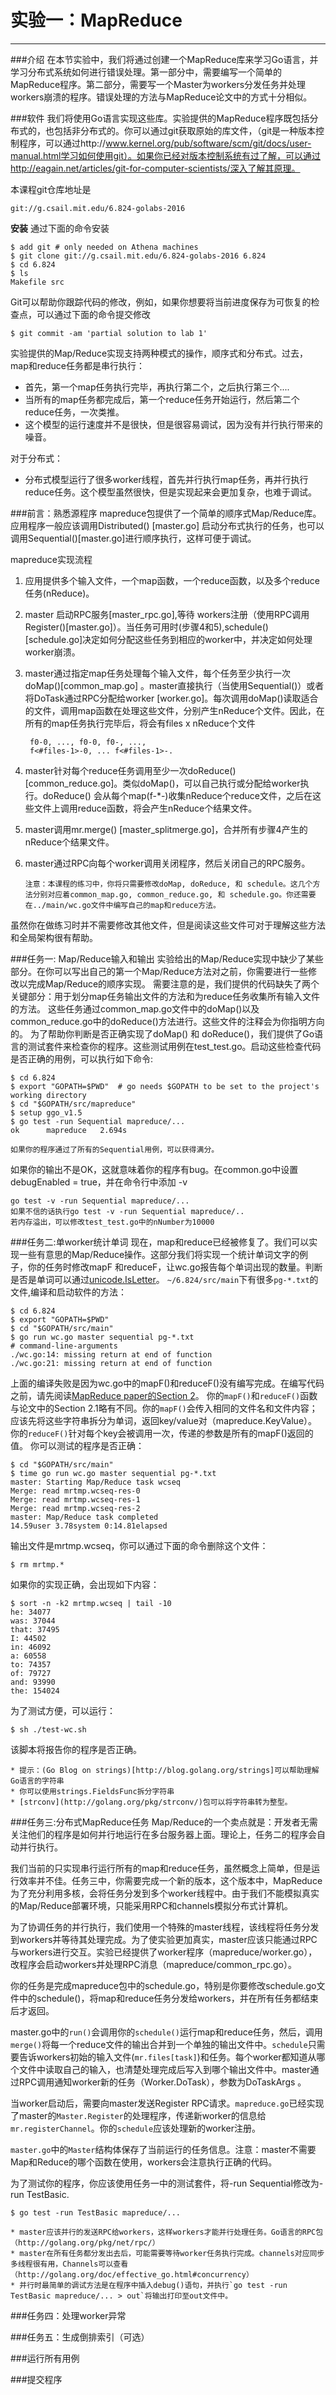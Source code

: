 # 实验一：MapReduce

---

###介绍
在本节实验中，我们将通过创建一个MapReduce库来学习Go语言，并学习分布式系统如何进行错误处理。第一部分中，需要编写一个简单的MapReduce程序。第二部分，需要写一个Master为workers分发任务并处理workers崩溃的程序。错误处理的方法与MapReduce论文中的方式十分相似。

###软件
我们将使用Go语言实现这些库。实验提供的MapReduce程序既包括分布式的，也包括非分布式的。你可以通过git获取原始的库文件，（git是一种版本控制程序，可以通过http://www.kernel.org/pub/software/scm/git/docs/user-manual.html学习如何使用git）。如果你已经对版本控制系统有过了解，可以通过http://eagain.net/articles/git-for-computer-scientists/深入了解其原理。

本课程git仓库地址是
        
    git://g.csail.mit.edu/6.824-golabs-2016

**安装**
通过下面的命令安装
```
$ add git # only needed on Athena machines
$ git clone git://g.csail.mit.edu/6.824-golabs-2016 6.824
$ cd 6.824
$ ls
Makefile src
```
Git可以帮助你跟踪代码的修改，例如，如果你想要将当前进度保存为可恢复的检查点，可以通过下面的命令提交修改
```
$ git commit -am 'partial solution to lab 1'
```
实验提供的Map/Reduce实现支持两种模式的操作，顺序式和分布式。过去，map和reduce任务都是串行执行：

* 首先，第一个map任务执行完毕，再执行第二个，之后执行第三个....
* 当所有的map任务都完成后，第一个reduce任务开始运行，然后第二个reduce任务，一次类推。
* 这个模型的运行速度并不是很快，但是很容易调试，因为没有并行执行带来的噪音。

对于分布式：
* 分布式模型运行了很多worker线程，首先并行执行map任务，再并行执行reduce任务。这个模型虽然很快，但是实现起来会更加复杂，也难于调试。
        
    

###前言：熟悉源程序
mapreduce包提供了一个简单的顺序式Map/Reduce库。应用程序一般应该调用Distributed() [master.go] 启动分布式执行的任务，也可以调用Sequential()[master.go]进行顺序执行，这样可便于调试。

mapreduce实现流程

1. 应用提供多个输入文件，一个map函数，一个reduce函数，以及多个reduce任务(nReduce)。
2. master 启动RPC服务[master_rpc.go],等待 workers注册（使用RPC调用Register()[master.go]）。当任务可用时(步骤4和5),schedule() [schedule.go]决定如何分配这些任务到相应的worker中，并决定如何处理worker崩溃。
3. master通过指定map任务处理每个输入文件，每个任务至少执行一次doMap()[common_map.go] 。master直接执行（当使用Sequential()）或者将DoTask通过RPC分配给worker [worker.go]。每次调用doMap()读取适合的文件，调用map函数在处理这些文件，分别产生nReduce个文件。因此，在所有的map任务执行完毕后，将会有files x nReduce个文件
    
        f0-0, ..., f0-0, f0-, ...,
        f<#files-1>-0, ... f<#files-1>-.
4.  master针对每个reduce任务调用至少一次doReduce() [common_reduce.go]。类似doMap()，可以自己执行或分配给worker执行。doReduce() 会从每个map(f-*-)收集nReduce个reduce文件，之后在这些文件上调用reduce函数，将会产生nReduce个结果文件。
5.  master调用mr.merge() [master_splitmerge.go]，合并所有步骤4产生的nReduce个结果文件。
6.  master通过RPC向每个worker调用关闭程序，然后关闭自己的RPC服务。
        
        注意：本课程的练习中，你将只需要修改doMap, doReduce, 和 schedule。这几个方法分别对应着common_map.go, common_reduce.go, 和 schedule.go。你还需要在../main/wc.go文件中编写自己的map和reduce方法。

虽然你在做练习时并不需要修改其他文件，但是阅读这些文件可对于理解这些方法和全局架构很有帮助。

###任务一: Map/Reduce输入和输出
实验给出的Map/Reduce实现中缺少了某些部分。在你可以写出自己的第一个Map/Reduce方法对之前，你需要进行一些修改以完成Map/Reduce的顺序实现。
需要注意的是，我们提供的代码缺失了两个关键部分：用于划分map任务输出文件的方法和为reduce任务收集所有输入文件的方法。
这些任务通过common_map.go文件中的doMap()以及common_reduce.go中的doReduce()方法进行。这些文件的注释会为你指明方向的。
为了帮助你判断是否正确实现了doMap() 和 doReduce()，我们提供了Go语言的测试套件来检查你的程序。这些测试用例在test_test.go。启动这些检查代码是否正确的用例，可以执行如下命令:
```
$ cd 6.824
$ export "GOPATH=$PWD"  # go needs $GOPATH to be set to the project's working directory
$ cd "$GOPATH/src/mapreduce"
$ setup ggo_v1.5
$ go test -run Sequential mapreduce/... 
ok  	mapreduce	2.694s
```

    如果你的程序通过了所有的Sequential用例，可以获得满分。
如果你的输出不是OK，这就意味着你的程序有bug。在common.go中设置debugEnabled = true，并在命令行中添加 -v
```
go test -v -run Sequential mapreduce/... 
如果不信的话执行go test -v -run Sequential mapreduce/..
若内存溢出，可以修改test_test.go中的nNumber为10000
```


###任务二:单worker统计单词
现在，map和reduce已经被修复了。我们可以实现一些有意思的Map/Reduce操作。这部分我们将实现一个统计单词文字的例子，你的任务时修改mapF 和reduceF，让wc.go报告每个单词出现的数量。判断是否是单词可以通过[unicode.IsLetter](http://golang.org/pkg/unicode/#IsLetter)。
`~/6.824/src/main`下有很多`pg-*.txt`的文件,编译和启动软件的方法：
```
$ cd 6.824
$ export "GOPATH=$PWD"
$ cd "$GOPATH/src/main"
$ go run wc.go master sequential pg-*.txt
# command-line-arguments
./wc.go:14: missing return at end of function
./wc.go:21: missing return at end of function
```
上面的编译失败是因为wc.go中的mapF()和reduceF()没有编写完成。在编写代码之前，请先阅读[MapReduce paper的Section 2](http://research.google.com/archive/mapreduce-osdi04.pdf)。
你的`mapF()`和`reduceF()`函数与论文中的Section 2.1略有不同。你的`mapF()`会传入相同的文件名和文件内容；应该先将这些字符串拆分为单词，返回key/value对（mapreduce.KeyValue）。你的`reduceF()`针对每个key会被调用一次，传递的参数是所有的mapF()返回的值。
你可以测试的程序是否正确：
```
$ cd "$GOPATH/src/main"
$ time go run wc.go master sequential pg-*.txt
master: Starting Map/Reduce task wcseq
Merge: read mrtmp.wcseq-res-0
Merge: read mrtmp.wcseq-res-1
Merge: read mrtmp.wcseq-res-2
master: Map/Reduce task completed
14.59user 3.78system 0:14.81elapsed
```
输出文件是mrtmp.wcseq，你可以通过下面的命令删除这个文件：
```
$ rm mrtmp.*
```
如果你的实现正确，会出现如下内容：
```
$ sort -n -k2 mrtmp.wcseq | tail -10
he: 34077
was: 37044
that: 37495
I: 44502
in: 46092
a: 60558
to: 74357
of: 79727
and: 93990
the: 154024
```
为了测试方便，可以运行：
```
$ sh ./test-wc.sh
```
该脚本将报告你的程序是否正确。

    * 提示：(Go Blog on strings)[http://blog.golang.org/strings]可以帮助理解Go语言的字符串
    * 你可以使用strings.FieldsFunc拆分字符串
    * [strconv](http://golang.org/pkg/strconv/)包可以将字符串转为整型。

###任务三:分布式MapReduce任务
Map/Reduce的一个卖点就是：开发者无需关注他们的程序是如何并行地运行在多台服务器上面。理论上，任务二的程序会自动并行执行。

我们当前的只实现串行运行所有的map和reduce任务，虽然概念上简单，但是运行效率并不佳。任务三中，你需要完成一个新的版本，这个版本中，MapReduce 为了充分利用多核，会将任务分发到多个worker线程中。由于我们不能模拟真实的Map/Reduce部署环境，只能采用RPC和channels模拟分布式计算机。

为了协调任务的并行执行，我们使用一个特殊的master线程，该线程将任务分发到workers并等待其处理完成。为了使实验更加真实，master应该只能通过RPC与workers进行交互。实验已经提供了worker程序（mapreduce/worker.go），改程序会启动workers并处理RPC消息（mapreduce/common_rpc.go）。

你的任务是完成mapreduce包中的schedule.go，特别是你要修改schedule.go文件中的schedule()，将map和reduce任务分发给workers，并在所有任务都结束后才返回。

master.go中的`run()`会调用你的`schedule()`运行map和reduce任务，然后，调用`merge()`将每一个reduce文件的输出合并到一个单独的输出文件中。`schedule`只需要告诉workers初始的输入文件(`mr.files[task]`)和任务。每个worker都知道从哪个文件中读取自己的输入，也清楚处理完成后写入到哪个输出文件中。master通过RPC调用通知worker新的任务（Worker.DoTask），参数为DoTaskArgs 。

当worker启动后，需要向master发送Register RPC请求。`mapreduce.go`已经实现了master的`Master.Register`的处理程序，传递新worker的信息给`mr.registerChannel`。你的`schedule`应该处理新的worker注册。

`master.go`中的`Master`结构体保存了当前运行的任务信息。注意：master不需要Map和Reduce的哪个函数在使用，workers会注意执行正确的代码。

为了测试你的程序，你应该使用任务一中的测试套件，将-run Sequential修改为-run TestBasic.
```
$ go test -run TestBasic mapreduce/...
```

    * master应该并行的发送RPC给workers，这样workers才能并行处理任务。Go语言的RPC包（http://golang.org/pkg/net/rpc/）
    * master在所有任务都分发出去后，可能需要等待worker任务执行完成。channels对应同步多线程很有用，Channels可以查看（http://golang.org/doc/effective_go.html#concurrency）
    * 并行时最简单的调试方法是在程序中插入debug()语句，并执行`go test -run TestBasic mapreduce/... > out`将输出打印至out文件中。

###任务四：处理worker异常

###任务五：生成倒排索引（可选）


###运行所有用例

###提交程序






